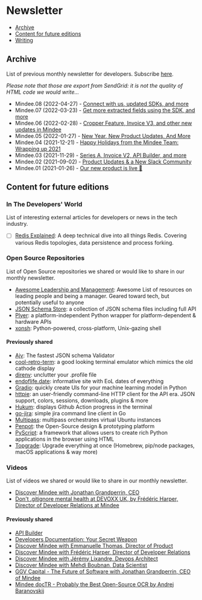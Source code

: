 # Newsletter

- [Archive](#archive)
- [Content for future editions](#content-for-future-editions)
- [Writing](../writing/newsletter.md)

## Archive
List of previous monthly newsletter for developers. Subscribe [here](https://newsletter.mindee.com).

_Please note that those are export from SendGrid: it is not the quality of HTML code we would write..._

- Mindee.08 (2022-04-27) - [Connect with us, updated SDKs, and more](Newsletter-08.html)
- Mindee.07 (2022-03-23) - [Get more extracted fields using the SDK, and more](Newsletter-07.html)
- Mindee.06 (2022-02-28) - [Cropper Feature, Invoice V3, and other new updates in Mindee](Newsletter-06.html)
- Mindee.05 (2022-01-27) - [New Year, New Product Updates, And More](Newsletter-05.html)
- Mindee.04 (2021-12-21) - [Happy Holidays from the Mindee Team: Wrapping up 2021](Newsletter-04.html)
- Mindee.03 (2021-11-29) - [Series A, Invoice V2, API Builder, and more](Newsletter-03.html)
- Mindee.02 (2021-09-02) - [Product Updates & a New Slack Community](Newsletter-02.html)
- Mindee.01 (2021-01-26) - [Our new product is live 🚀](Newsletter-01.html)

## Content for future editions

### In The Developers' World

List of interesting external articles for developers or news in the tech industry.

- [ ] [Redis Explained](https://architecturenotes.co/redis/): A deep technical dive into all things Redis. Covering various Redis topologies, data persistence and process forking.

### Open Source Repositories

List of Open Source repositories we shared or would like to share in our monthly newsletter.

- [Awesome Leadership and Management](https://github.com/LappleApple/awesome-leading-and-managing): Awesome List of resources on leading people and being a manager. Geared toward tech, but potentially useful to anyone
- [JSON Schema Store](https://github.com/SchemaStore/schemastore): a collection of JSON schema files including full API
- [Plyer](https://github.com/kivy/plyer): a platform-independent Python wrapper for platform-dependent & hardware APIs
- [xonsh](https://github.com/xonsh/xonsh): Python-powered, cross-platform, Unix-gazing shell

#### Previously shared

- [Ajv](https://github.com/ajv-validator/ajv): The fastest JSON schema Validator
- [cool-retro-term](https://github.com/Swordfish90/cool-retro-term): a good looking terminal emulator which mimics the old cathode display
- [direnv](https://github.com/direnv/direnv): unclutter your .profile file
- [endoflife.date](https://github.com/endoflife-date/endoflife.date): informative site with EoL dates of everything
- [Gradio](https://github.com/gradio-app/gradio): quickly create UIs for your machine learning model in Python
- [httpie](https://github.com/httpie/httpie): an user-friendly command-line HTTP client for the API era. JSON support, colors, sessions, downloads, plugins & more
- [Hukum](https://github.com/abskmj/hukum): displays Github Action progress in the terminal
- [go-jira](https://github.com/go-jira/jira): simple jira command line client in Go
- [Multipass](https://github.com/canonical/multipass): multipass orchestrates virtual Ubuntu instances
- [Penpot](https://github.com/penpot/penpot): the Open-Source design & prototyping platform
- [PyScript](https://github.com/pyscript/pyscript): a framework that allows users to create rich Python applications in the browser using HTML
- [Topgrade](https://github.com/r-darwish/topgrade): Upgrade everything at once (Homebrew, pip/node packages, macOS applications & way more)

### Videos

List of videos we shared or would like to share in our monthly newsletter.

- [Discover Mindee with Jonathan Grandperrin, CEO](https://www.youtube.com/watch?v=PDCATS_XLxY)
- [Don't .gitignore mental health at DEVOXX UK, by Frédéric Harper, Director of Developer Relations at Mindee](https://www.youtube.com/watch?v=6aiLh4tTSzE)

#### Previously shared

- [API Builder](https://www.youtube.com/watch?v=VvOOOYn38ws)
- [Developers Documentation: Your Secret Weapon](https://www.youtube.com/watch?v=SfKYuIDh8bY)
- [Discover Mindee with Emmanuelle Thomas, Director of Product](https://www.youtube.com/watch?v=Gd1QvKBnlF4)
- [Discover Mindee with Frédéric Harper, Director of Developer Relations](https://www.youtube.com/watch?v=Jn8XOlPWF-4)
- [Discover Mindee with Jérémy Lixandre, Devops Architect](https://www.youtube.com/watch?v=TWt5E9fXj1M)
- [Discover Mindee with Mehdi Boubnan, Data Scientist](https://www.youtube.com/watch?v=cZl2Vyf6qxo)
- [GGV Capital - The Future of Software with Jonathan Grandperrin, CEO of Mindee](https://www.youtube.com/watch?v=ucuNK2UcHIQ)
- [Mindee docTR - Probably the Best Open-Source OCR by Andrej Baranovskij](https://www.youtube.com/watch?v=3nYPIDCToes)
